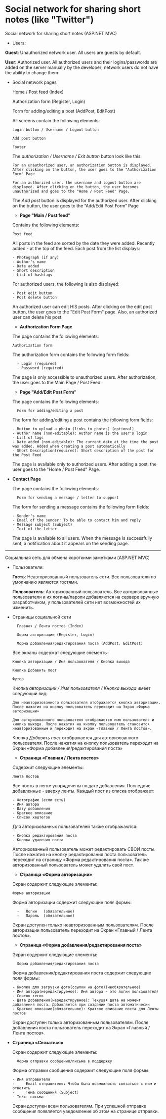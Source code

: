 # Social network for sharing short notes (like "Twitter")

Social network for sharing short notes (ASP.NET MVC)

- Users:
   
__Guest__: Unauthorized network user. All users are guests by default.
 
   __User__: Authorized user. All authorized users and their logins/passwords are added on the server manually by the developer; network users do not have the ability to change them.

- Social network pages

    Home / Post feed (Index)

    Authorization form (Register, Login)

    Form for adding/editing a post (AddPost, EditPost)

  All screens contain the following elements:

      Login button / Username / Logout button

      Add post button

      Footer

  The _authorization / Username / Exit button_ button look like this:

      For an unauthorized user, an authorization button is displayed. After clicking on the button, the user goes to the "Authorization Form" Page

      For an authorized user, the username and logout button are displayed. After clicking on the button, the user becomes unauthorized and goes to the "Home / Post Feed" Page.

  The _Add post_ button is displayed for the authorized user. After clicking on the button, the user goes to the “Add/Edit Post Form” Page

  - __Page "Main / Post feed"__

  Contains the following elements:

      Post feed

  All posts in the feed are sorted by the date they were added. Recently added - at the top of the feed. Each post from the list displays:

      - Photograph (if any)
      - Author's name
      - Date added
      - Short description
      - List of hashtags


  For authorized users, the following is also displayed:

      - Post edit button
      - Post delete button


  An authorized user can edit HIS posts. After clicking on the edit post button, the user goes to the "Edit Post Form" page. Also, an authorized user can delete his post.

  - __Authorization Form Page__

  The page contains the following elements:

      Authorization form

   The authorization form contains the following form fields:

        - Login (required)
        - Password (required)

  The page is only accessible to unauthorized users. After authorization, the user goes to the Main Page / Post Feed.


  - __Page "Add/Edit Post Form"__

  The page contains the following elements:

    	Form for adding/editing a post

  The form for adding/editing a post contains the following form fields:

      - Button to upload a photo (links to photos) (optional)
      - Author name (non-editable): Author name is the user's login
      - List of tags
      - Date added (non-editable): The current date at the time the post was added. Added when creating a post automatically
      - Short Description(required): Short description of the post for the Post Feed


  The page is available only to authorized users. After adding a post, the user goes to the "Home / Post Feed" Page.

- __Contact Page__

  The page contains the following elements:

    	Form for sending a message / letter to support

  The form for sending a message contains the following form fields:

      -	Sender's name
      - Email of the sender: To be able to contact him and reply
      - Message subject (Subject)
      -	Text of the letter

  The page is available to all users. When the message is successfully sent, a notification about it appears on the sending page.

_______________________________________________________________________________________________________________________________________________________________________


Социальная сеть для обмена короткими заметками (ASP.NET MVC)

- Пользователи: 
   
	 __Гость__:		Неавторизованный пользователь сети. Все пользователи по умолчанию являются гостями.
 
   __Пользователь__:	Авторизованный пользователь. Все авторизованные пользователи и их логины/пароли добавляются на сервере вручную разработчиком, у пользователей сети нет возможностей их изменить.

- Страницы социальной сети

    	Главная / Лента постов (Index)

    	Форма авторизации (Register, Login)

    	Форма добавления/редактирования поста (AddPost, EditPost)

  Все экраны содержат следующие элементы:

      Кнопка авторизации / Имя пользователя / Кнопка выхода

      Кнопка Добавить пост

      Футер

  Кнопка _авторизации / Имя пользователя / Кнопка выхода_ имеет следующий вид:

      Для неавторизованного пользователя отображается кнопка авторизации. После нажатия на кнопку пользователь переходит на Экран «Форма авторизации»

      Для авторизованного пользователя отображается имя пользователя и кнопка выхода. После нажатия на кнопку пользователь становится неавторизованным и переходит на Экран «Главный / Лента постов».

  Кнопка _Добавить пост_ отображается для авторизованного пользователя. После нажатия на кнопку пользователь переходит на Экран «Форма добавления/редактирования поста»

  - __Страница «Главная / Лента постов»__

  Содержит следующие элементы:

      Лента постов

  Все посты в ленте упорядочены по дате добавления. Последние добавленные - вверху ленты. Каждый пост из списка отображает:

      -	Фотографию (если есть)
      -	Имя автора
      -	Дату добавления
      -	Краткое описание
      -	Список хештегов

  Для авторизованных пользователей также отображаются:

      -	Кнопка редактирования поста
      -	Кнопка удаления поста


  Авторизованный пользователь может редактировать СВОИ посты. После нажатия на кнопку редактирования поста пользователь переходит на страницу «Форма редактирования поста». Так же авторизованный пользователь может удалить свой пост.

  - __Страница «Форма авторизации»__

  Экран содержит следующие элементы:

      Форма авторизации

   Форма авторизации содержит следующие поля формы:

        -	Логин	(обязательное)	
        -	Пароль	(обязательное)

  Экран доступен только неавторизованным пользователям. После авторизации пользователь переходит на Экран «Главный / Лента постов».


  - __Страница «Форма добавления/редактирования поста»__

  Экран содержит следующие элементы:

    	Форма добавления/редактирования поста

  Форма добавления/редактирования поста содержит следующие поля формы:

      -	Кнопка для загрузки фото(ссылки на фото)(необязательное)
      -	Имя автора(нередактируемое): Имя автора - это логин пользователя
      -	Список тегов
      -	Дата добавления(нередактируемое): Текущая дата на момент добавления поста. Добавляется при создании поста автоматически
      -	Краткое описание(обязательное): Краткое описание поста для Ленты постов


  Экран доступен только авторизованным пользователям. После добавления поста пользователь переходит на Экран «Главный / Лента постов».

- __Страница «Связаться»__

  Экран содержит следующие элементы:

    	Форма отправки сообщения/письма в поддержку

  Форма отправки сообщения содержит следующие поля формы:

      -	Имя отправителя
      - 	Email отправителя: Чтобы была возможность связаться с ним и ответить
      - 	Тема сообщения (Subject)
      -	Текст письма

  Экран доступен всем пользователям. При успешной отправке сообщения появляется уведомление об этом на странице отправки.

